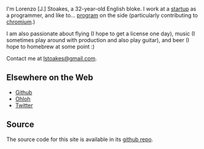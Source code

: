 <div class="me"></div>

I'm Lorenzo [J.] Stoakes, a 32-year-old English bloke. I work at a [startup][0] as a
programmer, and like to... [program][1] on the side (particularly contributing to
[chromium][chr].)

I am also passionate about flying (I hope to get a license one day), music (I sometimes play
around with production and also play guitar), and beer (I hope to homebrew at some point :)

Contact me at <lstoakes@gmail.com>.

## Elsewhere on the Web ##

* [Github][2]
* [Ohloh][3]
* [Twitter][4]

## Source ##

The source code for this site is available in its [github repo][5].

[0]:http://resin.io
[1]:/projects
[2]:https://github.com/lorenzo-stoakes/
[3]:https://www.ohloh.net/accounts/ljs/
[4]:https://twitter.com/ljsloz
[5]:https://github.com/lorenzo-stoakes/ljs.io

[chr]:http://chromium.org
